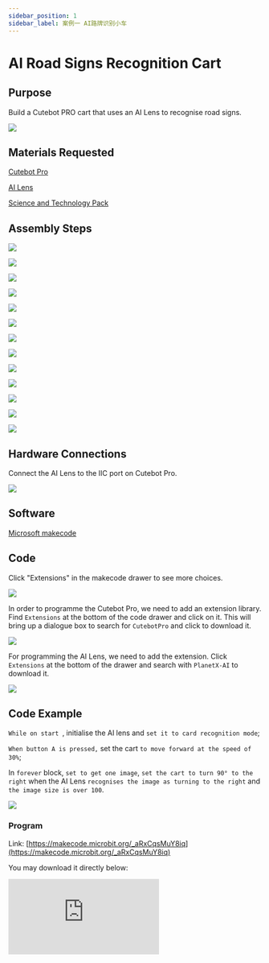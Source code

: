 ```yaml
---
sidebar_position: 1
sidebar_label: 案例一 AI路牌识别小车
---
```


# AI Road Signs Recognition Cart 

## Purpose


Build a Cutebot PRO cart that uses an AI Lens to recognise road signs. 


![](./images/cutebot-pro-extended-case-01-01.png)


## Materials Requested

[Cutebot Pro](https://www.elecfreaks.com/elecfreaks-smart-cutebot-pro-programming-robot-car-for-micro-bit.html)

[AI Lens](https://www.elecfreaks.com/elecfreaks-smart-ai-lens-kit.html)

[Science and Technology Pack](https://shop.elecfreaks.com/products/elecfreaks-tpbot-science-and-technology-pack?_pos=3&_sid=11fe49ca3&_ss=r)


## Assembly Steps

![](./images/cutebot-pro-extended-case-step-01-01.png)

![](./images/cutebot-pro-extended-case-step-01-02.png)

![](./images/cutebot-pro-extended-case-step-01-03.png)

![](./images/cutebot-pro-extended-case-step-01-04.png)

![](./images/cutebot-pro-extended-case-step-01-05.png)

![](./images/cutebot-pro-extended-case-step-01-06.png)

![](./images/cutebot-pro-extended-case-step-01-07.png)

![](./images/cutebot-pro-extended-case-step-01-08.png)

![](./images/cutebot-pro-extended-case-step-01-09.png)

![](./images/cutebot-pro-extended-case-step-01-10.png)

![](./images/cutebot-pro-extended-case-step-01-11.png)

![](./images/cutebot-pro-extended-case-step-01-12.png)

![](./images/cutebot-pro-extended-case-step-01-13.png)



## Hardware Connections

Connect the AI Lens to the IIC port on Cutebot Pro. 

![](./images/cutebot-pro-extended-case-01-02.png)


## Software 

[Microsoft makecode](https://makecode.microbit.org/#)


## Code


Click "Extensions" in the makecode drawer to see more choices. 

![](./images/cutebot-pro-extended-case-01-03.png)

In order to programme the Cutebot Pro, we need to add an extension library. Find `Extensions` at the bottom of the code drawer and click on it. This will bring up a dialogue box to search for `CutebotPro` and click to download it.

![](./images/cutebot-pro-extended-case-01-04.png)

For programming the AI Lens, we need to add the extension. Click  `Extensions`  at the bottom of the drawer and search with `PlanetX-AI` to download it. 

![](./images/cutebot-pro-extended-case-01-05.png)


## Code Example

`While on start `, initialise the AI lens and `set it to card recognition mode`;

`When button A is pressed,` set the cart `to move forward at the speed of 30%`;

In `forever` block, `set to get one image`, `set the cart to turn 90° to the right` when the AI Lens `recognises the image as turning to the right` and `the image size is over 100`.

![](./images/cutebot-pro-extended-case-01-06.png)


### Program

Link: [https://makecode.microbit.org/_aRxCqsMuY8iq](https://makecode.microbit.org/_aRxCqsMuY8iq)

You may download it directly below:

<div
    style={{
        position: 'relative',
        paddingBottom: '60%',
        overflow: 'hidden',
    }}
>
    <iframe
        src="https://makecode.microbit.org/_aRxCqsMuY8iq"
        frameborder="0"
        sandbox="allow-popups allow-forms allow-scripts allow-same-origin"
        style={{
            position: 'absolute',
            width: '100%',
            height: '100%',
        }}
    />
</div>

## Conclusion


When button A is pressed, the cart moves forward and when it meets a road sign turning right, it automatically turns right by 90° and stops moving.

![](./images/cutebot-pro-extended-case-01.gif)


## Expanded Knowledge

*** AI路牌识别的应用及发展 ***

AI路牌识别是一种基于人工智能技术的图像识别应用，用于检测、识别和理解道路上的交通路牌。以下是AI路牌识别的应用和发展方面的一些关键点：

交通管理：AI路牌识别可以帮助交通管理部门监测道路上的交通标志和路牌情况。它可以自动检测和识别交通标志，提供实时的交通信息和指示，帮助驾驶员和行人遵守交通规则和导航。

自动驾驶：在自动驾驶车辆的发展中，AI路牌识别是关键技术之一。它可以帮助自动驾驶车辆辨识和理解道路上的交通标志和指示，以便做出相应的决策和行驶计划。

导航和路径规划：AI路牌识别可以用于实时导航系统，帮助司机和行人确定正确的行驶方向和路径规划。它可以识别路牌上的道路名称、交叉口指示和限速信息，为用户提供准确的导航指引。

城市规划和交通优化：AI路牌识别可以为城市规划和交通优化提供宝贵的数据。通过分析和识别路牌信息，可以了解道路网络的结构、交通流量和交通状况，从而优化交通规划、改善道路设施和提升城市交通效率。

安全监控：AI路牌识别可以用于交通安全监控系统。它可以实时监测道路上的交通标志和路牌，检测异常情况，例如损坏的路牌或缺失的标志。这有助于及时修复和维护交通设施，确保道路的安全性和可靠性。

AI路牌识别的发展已经取得了显著进展，主要得益于深度学习和计算机视觉技术的不断发展。随着算法的不断优化和硬件的提升，AI路牌识别的准确性和实时性得到了显著提升。未来，预计AI路牌识别将进一步发展，更加智能化和全面化，为交通管理、自动驾驶和城市规划等领域带来更多的便利和效益。

*** Application and Development of AI Road Sign Recognition ***

AI Road Sign Recognition is an image recognition application based on Artificial Intelligence technology for detecting, recognising and understanding traffic road signs on roads. Here are some of the key points in terms of application and development of AI Road Sign Recognition:

Traffic Management : AI Road Sign Recognition helps traffic management to monitor the condition of traffic signs and road signs on roads. It can automatically detect and recognise traffic signs, provide real-time traffic information and directions, and help drivers and pedestrians follow traffic rules and navigation.

AUTOMATIC DRIVING: AI road sign recognition is one of the key technologies in the development of autonomous driving vehicles. It helps self-driving vehicles recognise and understand traffic signs and instructions on the road in order to make decisions and travel plans accordingly.

NAVIGATION AND PATH PLANNING: AI road sign recognition can be used in real-time navigation systems to help drivers and pedestrians determine the correct direction of travel and path planning. It recognises road names, intersection instructions and speed limit information on road signs to provide users with accurate navigation guidance.

Urban planning and traffic optimisation: AI road sign recognition can provide valuable data for urban planning and traffic optimisation. By analysing and recognising road sign information, the structure of the road network, traffic flow and traffic conditions can be understood to optimise traffic planning, improve road facilities and enhance urban traffic efficiency.

Safety monitoring: AI road sign recognition can be used for traffic safety monitoring system. It can monitor traffic signs and road signs on roads in real time and detect abnormalities, such as damaged road signs or missing signs. This helps to repair and maintain traffic facilities in time to ensure the safety and reliability of roads.

Significant progress has been made in the development of AI road sign recognition, mainly due to the continuous development of deep learning and computer vision technologies. With the continuous optimisation of algorithms and the enhancement of hardware, the accuracy and real-time performance of AI road sign recognition have been significantly improved. In the future, it is expected that AI road sign recognition will further develop to become more intelligent and comprehensive, bringing more convenience and benefits to fields such as traffic management, autonomous driving and urban planning.

